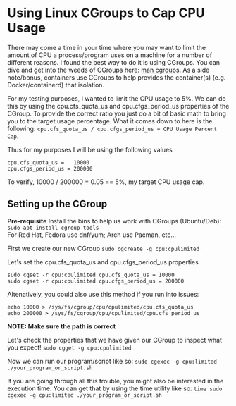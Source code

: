 # Using Linux CGroups to Cap CPU Usage 

There may come a time in your time where you may want to limit the amount of CPU a process/program uses on a machine for a number of different reasons. I found the best way to do it is using CGroups. You can dive and get into the weeds of CGroups here: [man cgroups](https://man7.org/linux/man-pages/man7/cgroups.7.html). As a side note/bonus, containers use CGroups to help provides the container(s) (e.g.
 Docker/containerd) that isolation.

For my testing purposes, I wanted to limit the CPU usage to 5%. We can do this by using the cpu.cfs_quota_us and cpu.cfgs_period_us properties of the CGroup. To provide the correct ratio you just do a bit of basic math to bring you to the target usage percentage. What it comes down to here is the following: `cpu.cfs_quota_us / cpu.cfgs_period_us = CPU Usage Percent Cap`.

Thus for my purposes I will be using the following values
```
cpu.cfs_quota_us =   10000
cpu.cfgs_period_us = 200000
```
To verify, 10000 / 200000 = 0.05 == 5%, my target CPU usage cap.

## Setting up the CGroup

**Pre-requisite**
Install the bins to help us work with CGroups (Ubuntu/Deb):   
`sudo apt install cgroup-tools`   
For Red Hat, Fedora use dnf/yum; Arch use Pacman, etc...   

First we create our new CGroup
 `sudo cgcreate -g cpu:cpulimited`

Let's set the cpu.cfs_quota_us and cpu.cfgs_period_us properties
```
sudo cgset -r cpu:cpulimited cpu.cfs_quota_us = 10000
sudo cgset -r cpu:cpulimited cpu.cfgs_period_us = 200000
```
Altenatively, you could also use this method if you run into issues:
```
echo 10000 > /sys/fs/cgroup/cpu/cpulimited/cpu.cfs_quota_us
echo 200000 > /sys/fs/cgroup/cpu/cpulimited/cpu.cfs_period_us
```
**NOTE: Make sure the path is correct**

Let's check the properties that we have given our CGroup to inspect what you expect!
`sudo cgget -g cpu:cpulimited`

Now we can run our program/script like so:
`sudo cgexec -g cpu:limited ./your_program_or_script.sh`

If you are going through all this trouble, you might also be interested in the execution time. You can get that by using the time utility like so:
`time sudo cgexec -g cpu:limited ./your_program_or_script.sh`
